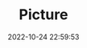 ---
weight: 1
images:
- /images/edited/64.jpeg
title: Picture
date: 2022-10-24 22:59:53
tags:
- luminar
- work
---